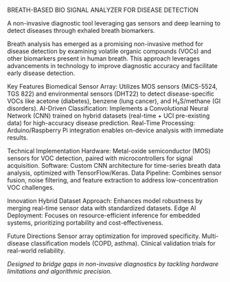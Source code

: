 BREATH-BASED BIO SIGNAL ANALYZER FOR DISEASE DETECTION 

A non-invasive diagnostic tool leveraging gas sensors and deep learning to detect diseases through exhaled breath biomarkers.

Breath analysis has emerged as a promising non-invasive method for disease detection by examining volatile organic compounds (VOCs) and other biomarkers present in human breath. This approach leverages advancements in technology to improve diagnostic accuracy and facilitate early disease detection.

Key Features
Biomedical Sensor Array: Utilizes MOS sensors (MiCS-5524, TGS 822) and environmental sensors (DHT22) to detect disease-specific VOCs like acetone (diabetes), benzene (lung cancer), and H₂S/methane (GI disorders).
AI-Driven Classification: Implements a Convolutional Neural Network (CNN) trained on hybrid datasets (real-time + UCI pre-existing data) for high-accuracy disease prediction.
Real-Time Processing: Arduino/Raspberry Pi integration enables on-device analysis with immediate results.

Technical Implementation
Hardware: Metal-oxide semiconductor (MOS) sensors for VOC detection, paired with microcontrollers for signal acquisition.
Software: Custom CNN architecture for time-series breath data analysis, optimized with TensorFlow/Keras.
Data Pipeline: Combines sensor fusion, noise filtering, and feature extraction to address low-concentration VOC challenges.

Innovation
Hybrid Dataset Approach: Enhances model robustness by merging real-time sensor data with standardized datasets.
Edge AI Deployment: Focuses on resource-efficient inference for embedded systems, prioritizing portability and cost-effectiveness.

Future Directions
Sensor array optimization for improved specificity.
Multi-disease classification models (COPD, asthma).
Clinical validation trials for real-world reliability.

_Designed to bridge gaps in non-invasive diagnostics by tackling hardware limitations and algorithmic precision._
